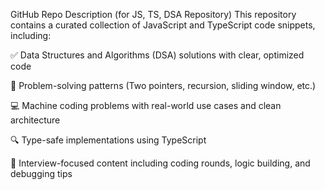  GitHub Repo Description (for JS, TS, DSA Repository)
This repository contains a curated collection of JavaScript and TypeScript code snippets, including:

✅ Data Structures and Algorithms (DSA) solutions with clear, optimized code

🧠 Problem-solving patterns (Two pointers, recursion, sliding window, etc.)

💻 Machine coding problems with real-world use cases and clean architecture

🔍 Type-safe implementations using TypeScript

📘 Interview-focused content including coding rounds, logic building, and debugging tips

